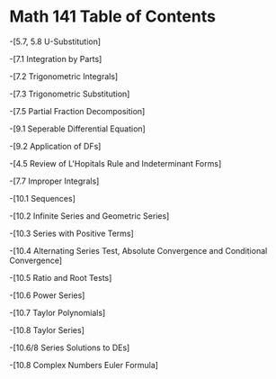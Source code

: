 # Math 141 Table of Contents

-[5.7, 5.8 U-Substitution]

-[7.1 Integration by Parts]

-[7.2 Trigonometric Integrals]

-[7.3 Trigonometric Substitution]

-[7.5 Partial Fraction Decomposition]

-[9.1 Seperable Differential Equation]

-[9.2 Application of DFs]

-[4.5 Review of L'Hopitals Rule and Indeterminant Forms]

-[7.7 Improper Integrals]

-[10.1 Sequences]

-[10.2 Infinite Series and Geometric Series]

-[10.3 Series with Positive Terms]

-[10.4 Alternating Series Test, Absolute Convergence and Conditional Convergence]

-[10.5 Ratio and Root Tests]

-[10.6 Power Series]

-[10.7 Taylor Polynomials]

-[10.8 Taylor Series]

-[10.6/8 Series Solutions to DEs]

-[10.8 Complex Numbers Euler Formula]
